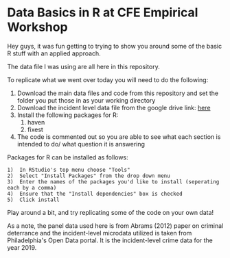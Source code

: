 # Data Basics in R at CFE Empirical Workshop 


Hey guys, it was fun getting to trying to show you around some of the basic R stuff with an applied approach. 

The data file I was using are all here in this repository.

To replicate what we went over today you will need to do the following:
   1) Download the main data files and code from this repository and set the folder you put those in as your working directory
   2) Download the incident level data file from the google drive link: [here](https://drive.google.com/file/d/177uWCFInciQCbtTMkwNldHhgGNhN1XPS/view?usp=sharing)
   3) Install the following packages for R:
        1) haven
        2) fixest
   4) The code is commented out so you are able to see what each section is intended to do/ what question it is answering

Packages for R can be installed as follows:

    1)  In RStudio's top menu choose "Tools"
    2)  Select "Install Packages" from the drop down menu
    3)  Enter the names of the packages you'd like to install (seperating each by a comma)
    4)  Ensure that the "Install dependencies" box is checked
    5)  Click install
    
Play around a bit, and try replicating some of the code on your own data!

As a note, the panel data used here is from Abrams (2012) paper on criminal deterrance and the incident-level microdata utilized is taken from Philadelphia's Open Data portal. It is the incident-level crime data for the year 2019.
